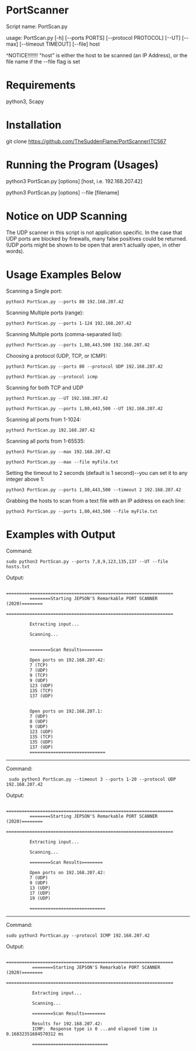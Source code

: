 # PortScanner


Script name: PortScan.py

usage: PortScan.py [-h] [--ports PORTS] [--protocol PROTOCOL] [--UT] [--max] [--timeout TIMEOUT] [--file] host

^NOTICE!!!!!!!  "host" is either the host to be scanned (an IP Address), or the file name if the --file flag is set

Requirements
====================
python3, Scapy

Installation
====================
git clone https://github.com/TheSuddenFlame/PortScannerITC567

Running the Program (Usages)
====================
python3 PortScan.py [options] [host, i.e. 192.168.207.42]

python3 PortScan.py [options] --file [filename]



Notice on UDP Scanning
========================
The UDP scanner in this script is not application specific. In the case that UDP ports are blocked by firewalls, many false positives
could be returned. (UDP ports might be shown to be open that aren't actually open, in other words).



Usage Examples Below
=========================================================

Scanning a Single port:

    python3 PortScan.py --ports 80 192.168.207.42

Scanning Multiple ports (range):

    python3 PortScan.py --ports 1-124 192.168.207.42
    
Scanning Multiple ports (comma-separated list):

    python3 PortScan.py --ports 1,80,443,500 192.168.207.42
    
Choosing a protocol (UDP, TCP, or ICMP):

    python3 PortScan.py --ports 80 --protocol UDP 192.168.207.42
    
    python3 PortScan.py --protocol icmp
    
Scanning for both TCP and UDP

    python3 PortScan.py --UT 192.168.207.42
    
    python3 PortScan.py --ports 1,80,443,500 --UT 192.168.207.42

Scanning all ports from 1-1024:

    python3 PortScan.py 192.168.207.42

Scanning all ports from 1-65535:

    python3 PortScan.py --max 192.168.207.42
    
    python3 PortScan.py --max --file myFile.txt
    
Setting the timeout to 2 seconds (default is 1 second)--you can set it to any integer above 1:

    python3 PortScan.py --ports 1,80,443,500 --timeout 2 192.168.207.42 
    
Grabbing the hosts to scan from a text file with an IP address on each line:

    python3 PortScan.py --ports 1,80,443,500 --file myFile.txt
    
    

Examples with Output
=========================================================
 
Command: 
  
    sudo python3 PortScan.py --ports 7,8,9,123,135,137 --UT --file hosts.txt

Output:

             ================================================================
             ========Starting JEPSON'S Remarkable PORT SCANNER (2020)========
             ================================================================

             Extracting input...

             Scanning...


             ========Scan Results========

             Open ports on 192.168.207.42:
             7 (TCP)
             7 (UDP)
             9 (TCP)
             9 (UDP)
             123 (UDP)
             135 (TCP)
             137 (UDP)


             Open ports on 192.168.207.1:
             7 (UDP)
             8 (UDP)
             9 (UDP)
             123 (UDP)
             135 (TCP)
             135 (UDP)
             137 (UDP)
             =============================
 
 ___________________________________________________________________________________________________________________
 Command: 
     
     sudo python3 PortScan.py --timeout 3 --ports 1-20 --protocol UDP 192.168.207.42
 
 Output: 
 
             ================================================================
             ========Starting JEPSON'S Remarkable PORT SCANNER (2020)========
             ================================================================

             Extracting input...

             Scanning...

             ========Scan Results========

             Open ports on 192.168.207.42:
             7 (UDP)
             9 (UDP)
             13 (UDP)
             17 (UDP)
             19 (UDP)

             =============================

___________________________________________________________________________________________________________________
Command: 

    sudo python3 PortScan.py --protocol ICMP 192.168.207.42

Output:

              ================================================================
              ========Starting JEPSON'S Remarkable PORT SCANNER (2020)========
              ================================================================

              Extracting input...

              Scanning...

              ========Scan Results========

              Results for 192.168.207.42:
              ICMP:  Response type is 0 ...and elapsed time is 0.16832351684570312 ms

              =============================

    
